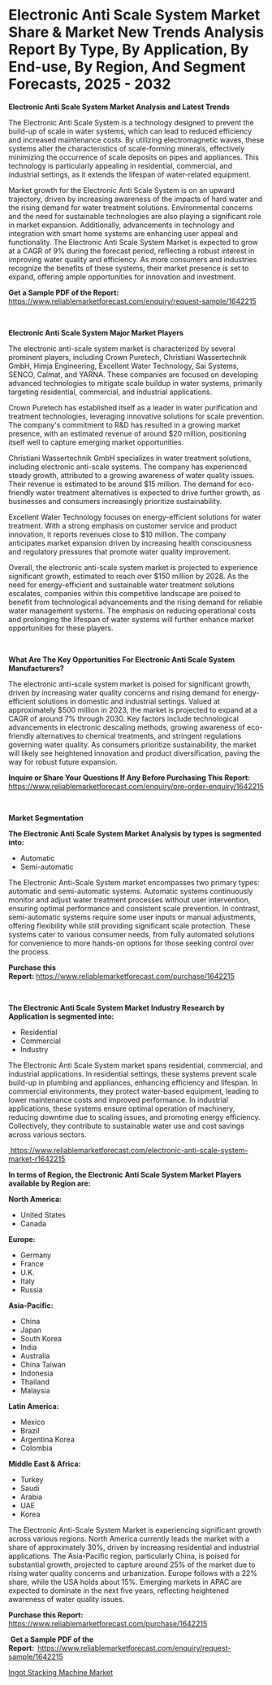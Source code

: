 <p><h1>Electronic Anti Scale System Market Share & Market New Trends Analysis Report By Type, By Application, By End-use, By Region, And Segment Forecasts, 2025 - 2032</h1></p><p><strong>Electronic Anti Scale System Market Analysis and Latest Trends</strong></p>
<p><p>The Electronic Anti Scale System is a technology designed to prevent the build-up of scale in water systems, which can lead to reduced efficiency and increased maintenance costs. By utilizing electromagnetic waves, these systems alter the characteristics of scale-forming minerals, effectively minimizing the occurrence of scale deposits on pipes and appliances. This technology is particularly appealing in residential, commercial, and industrial settings, as it extends the lifespan of water-related equipment.</p><p>Market growth for the Electronic Anti Scale System is on an upward trajectory, driven by increasing awareness of the impacts of hard water and the rising demand for water treatment solutions. Environmental concerns and the need for sustainable technologies are also playing a significant role in market expansion. Additionally, advancements in technology and integration with smart home systems are enhancing user appeal and functionality. The Electronic Anti Scale System Market is expected to grow at a CAGR of 9% during the forecast period, reflecting a robust interest in improving water quality and efficiency. As more consumers and industries recognize the benefits of these systems, their market presence is set to expand, offering ample opportunities for innovation and investment.</p></p>
<p><strong>Get a Sample PDF of the Report:&nbsp;</strong> <a href="https://www.reliablemarketforecast.com/enquiry/request-sample/1642215?utm_campaign=2660&utm_medium=2&utm_source=Github&utm_content=ia&utm_term=22022025&utm_id=electronic-anti-scale-system">https://www.reliablemarketforecast.com/enquiry/request-sample/1642215</a></p>
<p>&nbsp;</p>
<p><strong>Electronic Anti Scale System Major Market Players</strong></p>
<p><p>The electronic anti-scale system market is characterized by several prominent players, including Crown Puretech, Christiani Wassertechnik GmbH, Himja Engineering, Excellent Water Technology, Sai Systems, SENCO, Calmat, and YARNA. These companies are focused on developing advanced technologies to mitigate scale buildup in water systems, primarily targeting residential, commercial, and industrial applications.</p><p>Crown Puretech has established itself as a leader in water purification and treatment technologies, leveraging innovative solutions for scale prevention. The company's commitment to R&D has resulted in a growing market presence, with an estimated revenue of around $20 million, positioning itself well to capture emerging market opportunities.</p><p>Christiani Wassertechnik GmbH specializes in water treatment solutions, including electronic anti-scale systems. The company has experienced steady growth, attributed to a growing awareness of water quality issues. Their revenue is estimated to be around $15 million. The demand for eco-friendly water treatment alternatives is expected to drive further growth, as businesses and consumers increasingly prioritize sustainability. </p><p>Excellent Water Technology focuses on energy-efficient solutions for water treatment. With a strong emphasis on customer service and product innovation, it reports revenues close to $10 million. The company anticipates market expansion driven by increasing health consciousness and regulatory pressures that promote water quality improvement.</p><p>Overall, the electronic anti-scale system market is projected to experience significant growth, estimated to reach over $150 million by 2028. As the need for energy-efficient and sustainable water treatment solutions escalates, companies within this competitive landscape are poised to benefit from technological advancements and the rising demand for reliable water management systems. The emphasis on reducing operational costs and prolonging the lifespan of water systems will further enhance market opportunities for these players.</p></p>
<p>&nbsp;</p>
<p><strong>What Are The Key Opportunities For Electronic Anti Scale System Manufacturers?</strong></p>
<p><p>The electronic anti-scale system market is poised for significant growth, driven by increasing water quality concerns and rising demand for energy-efficient solutions in domestic and industrial settings. Valued at approximately $500 million in 2023, the market is projected to expand at a CAGR of around 7% through 2030. Key factors include technological advancements in electronic descaling methods, growing awareness of eco-friendly alternatives to chemical treatments, and stringent regulations governing water quality. As consumers prioritize sustainability, the market will likely see heightened innovation and product diversification, paving the way for robust future expansion.</p></p>
<p><strong>Inquire or Share Your Questions If Any Before Purchasing This Report:</strong> <a href="https://www.reliablemarketforecast.com/enquiry/pre-order-enquiry/1642215?utm_campaign=2660&utm_medium=2&utm_source=Github&utm_content=ia&utm_term=22022025&utm_id=electronic-anti-scale-system">https://www.reliablemarketforecast.com/enquiry/pre-order-enquiry/1642215</a></p>
<p>&nbsp;</p>
<p><strong>Market Segmentation</strong></p>
<p><strong>The Electronic Anti Scale System Market Analysis by types is segmented into:</strong></p>
<p><ul><li>Automatic</li><li>Semi-automatic</li></ul></p>
<p><p>The Electronic Anti-Scale System market encompasses two primary types: automatic and semi-automatic systems. Automatic systems continuously monitor and adjust water treatment processes without user intervention, ensuring optimal performance and consistent scale prevention. In contrast, semi-automatic systems require some user inputs or manual adjustments, offering flexibility while still providing significant scale protection. These systems cater to various consumer needs, from fully automated solutions for convenience to more hands-on options for those seeking control over the process.</p></p>
<p><strong>Purchase this Report:&nbsp;</strong><a href="https://www.reliablemarketforecast.com/purchase/1642215?utm_campaign=2660&utm_medium=2&utm_source=Github&utm_content=ia&utm_term=22022025&utm_id=electronic-anti-scale-system">https://www.reliablemarketforecast.com/purchase/1642215</a></p>
<p>&nbsp;</p>
<p><strong>The Electronic Anti Scale System Market Industry Research by Application is segmented into:</strong></p>
<p><ul><li>Residential</li><li>Commercial</li><li>Industry</li></ul></p>
<p><p>The Electronic Anti Scale System market spans residential, commercial, and industrial applications. In residential settings, these systems prevent scale build-up in plumbing and appliances, enhancing efficiency and lifespan. In commercial environments, they protect water-based equipment, leading to lower maintenance costs and improved performance. In industrial applications, these systems ensure optimal operation of machinery, reducing downtime due to scaling issues, and promoting energy efficiency. Collectively, they contribute to sustainable water use and cost savings across various sectors.</p></p>
<p><a href="https://www.reliablemarketforecast.com/electronic-anti-scale-system-market-r1642215?utm_campaign=2660&utm_medium=2&utm_source=Github&utm_content=ia&utm_term=22022025&utm_id=electronic-anti-scale-system">&nbsp;https://www.reliablemarketforecast.com/electronic-anti-scale-system-market-r1642215</a></p>
<p><strong>In terms of Region, the Electronic Anti Scale System Market Players available by Region are:</strong></p>
<p>
    <p> <strong> North America: </strong>
        <ul>
            <li>United States</li>
            <li>Canada</li>
        </ul>
        </p> 
    <p> <strong> Europe: </strong>
        <ul>
            <li>Germany</li>
            <li>France</li>
            <li>U.K.</li>
            <li>Italy</li>
            <li>Russia</li>
        </ul>
        </p> 
    <p> <strong> Asia-Pacific: </strong>
        <ul>
            <li>China</li>
            <li>Japan</li>
            <li>South Korea</li>
            <li>India</li>
            <li>Australia</li>
            <li>China Taiwan</li>
            <li>Indonesia</li>
            <li>Thailand</li>
            <li>Malaysia</li>
        </ul>
        </p> 
    <p> <strong> Latin America: </strong>
        <ul>
            <li>Mexico</li>
            <li>Brazil</li>
            <li>Argentina Korea</li>
            <li>Colombia</li>
        </ul>
        </p> 
    <p> <strong> Middle East & Africa: </strong>
        <ul>
            <li>Turkey</li>
            <li>Saudi</li>
            <li>Arabia</li>
            <li>UAE</li>
            <li>Korea</li>
        </ul>
    </p>
    </p>
<p><p>The Electronic Anti-Scale System Market is experiencing significant growth across various regions. North America currently leads the market with a share of approximately 30%, driven by increasing residential and industrial applications. The Asia-Pacific region, particularly China, is poised for substantial growth, projected to capture around 25% of the market due to rising water quality concerns and urbanization. Europe follows with a 22% share, while the USA holds about 15%. Emerging markets in APAC are expected to dominate in the next five years, reflecting heightened awareness of water quality issues.</p></p>
<p><strong>Purchase this Report: </strong><a href="https://www.reliablemarketforecast.com/purchase/1642215?utm_campaign=2660&utm_medium=2&utm_source=Github&utm_content=ia&utm_term=22022025&utm_id=electronic-anti-scale-system">https://www.reliablemarketforecast.com/purchase/1642215</a></p>
<p>&nbsp;<strong>Get a Sample PDF of the Report:&nbsp;&nbsp;</strong><a href="https://www.reliablemarketforecast.com/enquiry/request-sample/1642215?utm_campaign=2660&utm_medium=2&utm_source=Github&utm_content=ia&utm_term=22022025&utm_id=electronic-anti-scale-system">https://www.reliablemarketforecast.com/enquiry/request-sample/1642215</a></p>
<p><strong></strong></p>
<p><p><a href="https://github.com/tszkintruca/Market-Research-Report-List-1/blob/main/ingot-stacking-machine-market.md?utm_campaign=2660&utm_medium=2&utm_source=Github&utm_content=ia&utm_term=22022025&utm_id=electronic-anti-scale-system">Ingot Stacking Machine Market</a></p></p>